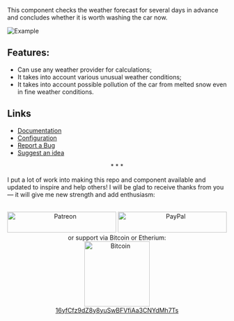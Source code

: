 This component checks the weather forecast for several days in advance and concludes whether it is worth washing the car now.

![Example](https://github.com/Limych/ha-car_wash/raw/master/example.jpg)

## Features:

- Can use any weather provider for calculations;
- It takes into account various unusual weather conditions;
- It takes into account possible pollution of the car from melted snow even in fine weather conditions.

## Links

- [Documentation](https://github.com/Limych/ha-car_wash)
- [Configuration](https://github.com/Limych/ha-car_wash#configuration-variables)
- [Report a Bug](https://github.com/Limych/ha-car_wash/issues/new?template=issue.md)
- [Suggest an idea](https://github.com/Limych/ha-car_wash/issues/new?template=feature_request.md)

<p align="center">* * *</p>
I put a lot of work into making this repo and component available and updated to inspire and help others! I will be glad to receive thanks from you — it will give me new strength and add enthusiasm:
<p align="center"><br>
<a href="https://www.patreon.com/join/limych?" target="_blank"><img src="http://khrolenok.ru/support_patreon.png" alt="Patreon" width="250" height="48"></a>
<a href="https://www.paypal.com/cgi-bin/webscr?cmd=_donations&business=UAGFL5L6M8RN2&item_name=[car_wash]+Donation+for+a+big+barrel+of+coffee+:)&currency_code=EUR&source=url" target="_blank"><img src="http://khrolenok.ru/support_paypal.png" alt="PayPal" width="250" height="48"></a>
<br>or&nbsp;support via Bitcoin or Etherium:<br>
<a href="bitcoin:16yfCfz9dZ8y8yuSwBFVfiAa3CNYdMh7Ts" target="_blank"><img src="http://khrolenok.ru/support_bitcoin.png" alt="Bitcoin" width="150"><br>
16yfCfz9dZ8y8yuSwBFVfiAa3CNYdMh7Ts</a>
</p>
